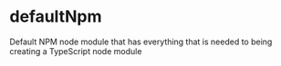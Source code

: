 # defaultNpm
Default NPM node module that has everything that is needed to being creating a TypeScript node module